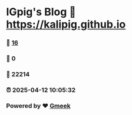 # IGpig's Blog :link: https://kalipig.github.io 
### :page_facing_up: [16](https://kalipig.github.io/tag.html) 
### :speech_balloon: 0 
### :hibiscus: 22214 
### :alarm_clock: 2025-04-12 10:05:32 
### Powered by :heart: [Gmeek](https://github.com/Meekdai/Gmeek)
